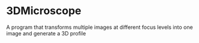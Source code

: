 # 3DMicroscope
A program that transforms multiple images at different focus levels into one image and generate a 3D profile
